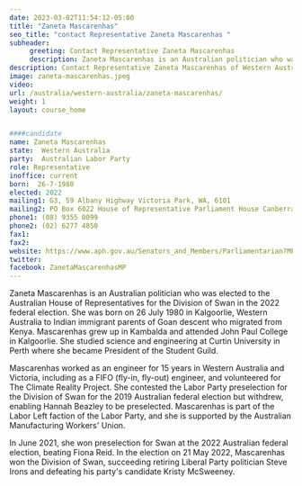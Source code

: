 ```yaml
---
date: 2023-03-02T11:54:12-05:00
title: "Zaneta Mascarenhas"
seo_title: "contact Representative Zaneta Mascarenhas "
subheader:
     greeting: Contact Representative Zaneta Mascarenhas
     description: Zaneta Mascarenhas is an Australian politician who was elected to the Australian House of Representatives for the Division of Swan in the 2022 federal election.
description: Contact Representative Zaneta Mascarenhas of Western Australia. Contact information for Zaneta Mascarenhas includes email address, phone number, and mailing address.
image: zaneta-mascarenhas.jpeg
video:
url: /australia/western-australia/zaneta-mascarenhas/
weight: 1
layout: course_home


####candidate
name: Zaneta Mascarenhas
state:	Western Australia
party:	Australian Labor Party
role: Representative
inoffice: current
born:  26-7-1980
elected: 2022
mailing1: G3, 59 Albany Highway Victoria Park, WA, 6101
mailing2: PO Box 6022 House of Representative Parliament House Canberra ACT 2600
phone1:	(08) 9355 0099
phone2: (02) 6277 4850
fax1:  
fax2:
website: https://www.aph.gov.au/Senators_and_Members/Parliamentarian?MPID=298800
twitter:
facebook: ZanetaMascarenhasMP
---
```


Zaneta Mascarenhas is an Australian politician who was elected to the Australian House of Representatives for the Division of Swan in the 2022 federal election. She was born on 26 July 1980 in Kalgoorlie, Western Australia to Indian immigrant parents of Goan descent who migrated from Kenya. Mascarenhas grew up in Kambalda and attended John Paul College in Kalgoorlie. She studied science and engineering at Curtin University in Perth where she became President of the Student Guild.

Mascarenhas worked as an engineer for 15 years in Western Australia and Victoria, including as a FIFO (fly-in, fly-out) engineer, and volunteered for The Climate Reality Project. She contested the Labor Party preselection for the Division of Swan for the 2019 Australian federal election but withdrew, enabling Hannah Beazley to be preselected. Mascarenhas is part of the Labor Left faction of the Labor Party, and she is supported by the Australian Manufacturing Workers' Union.

In June 2021, she won preselection for Swan at the 2022 Australian federal election, beating Fiona Reid. In the election on 21 May 2022, Mascarenhas won the Division of Swan, succeeding retiring Liberal Party politician Steve Irons and defeating his party's candidate Kristy McSweeney.